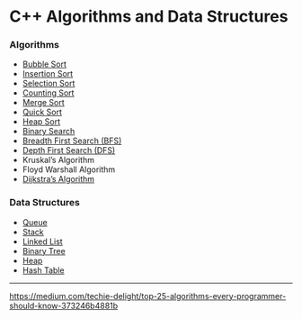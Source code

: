 # C++ Algorithms and Data Structures

### Algorithms
- [Bubble Sort](BubbleSort)
- [Insertion Sort](InsertionSort)
- [Selection Sort](SelectionSort) 
- [Counting Sort](CountingSort) 
- [Merge Sort](MergeSort) 
- [Quick Sort](QuickSort) 
- [Heap Sort](HeapSort)
- [Binary Search](BinarySearch) 
- [Breadth First Search (BFS)](BFS)
- [Depth First Search (DFS)](DFS)
- Kruskal’s Algorithm
- Floyd Warshall Algorithm
- [Dijkstra’s Algorithm](DijkstraAlgorithm)
  
### Data Structures
- [Queue](Queue)
- [Stack](Stack)
- [Linked List](LinkedList)
- [Binary Tree](BinaryTree)
- [Heap](Heap)
- [Hash Table](HashTable)

---

https://medium.com/techie-delight/top-25-algorithms-every-programmer-should-know-373246b4881b
